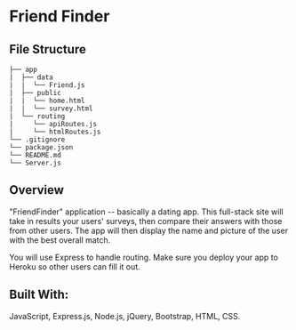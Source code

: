 # Friend Finder

## File Structure

```
├── app
|  ├── data
|  |  └── Friend.js
|  ├── public
|  |  └── home.html
|  |  └── survey.html
|  └── routing
|     └── apiRoutes.js
|     └── htmlRoutes.js
└── .gitignore
└── package.json
└── README.md
└── Server.js
```

## Overview
"FriendFinder" application -- basically a dating app. This full-stack site will take in results your users' surveys, then compare their answers with those from other users. The app will then display the name and picture of the user with the best overall match.

You will use Express to handle routing. Make sure you deploy your app to Heroku so other users can fill it out.

## Built With:

JavaScript, Express.js, Node.js, jQuery, Bootstrap, HTML, CSS.
